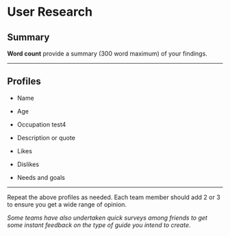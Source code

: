 # User Research

## Summary

**Word count** provide a summary (300 word maximum) of your findings.

---

## Profiles

- Name

- Age

- Occupation test4

- Description or quote

- Likes

- Dislikes

- Needs and goals

---

<!--This can be deleted prior to submission -->

Repeat the above profiles as needed. Each team member should add 2 or 3 to ensure you get a wide range of opinion.

_Some teams have also undertaken quick surveys among friends to get some instant feedback on the type of guide you intend to create_.
